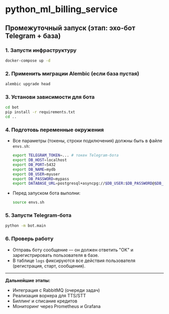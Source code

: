 # python_ml_billing_service

## Промежуточный запуск (этап: эхо-бот Telegram + база)

### 1. Запусти инфраструктуру

```bash
docker-compose up -d
```

### 2. Применить миграции Alembic (если база пустая)

```bash
alembic upgrade head
```

### 3. Установи зависимости для бота

```bash
cd bot
pip install -r requirements.txt
cd ..
```

### 4. Подготовь переменные окружения

- Все параметры (токены, строки подключения) должны быть в файле `envs.sh`:
  ```sh
  export TELEGRAM_TOKEN=... # токен Telegram-бота
  export DB_HOST=localhost
  export DB_PORT=5432
  export DB_NAME=mydb
  export DB_USER=myuser
  export DB_PASSWORD=mypass
  export DATABASE_URL=postgresql+asyncpg://$DB_USER:$DB_PASSWORD@$DB_HOST:$DB_PORT/$DB_NAME
  ```
- Перед запуском бота выполни:
  ```bash
  source envs.sh
  ```

### 5. Запусти Telegram-бота

```bash
python -m bot.main
```

### 6. Проверь работу
- Отправь боту сообщение — он должен ответить "OK" и зарегистрировать пользователя в базе.
- В таблице `logs` фиксируются все действия пользователя (регистрация, старт, сообщения).

---

**Дальнейшие этапы:**
- Интеграция с RabbitMQ (очереди задач)
- Реализация воркера для TTS/STT
- Биллинг и списание кредитов
- Мониторинг через Prometheus и Grafana
